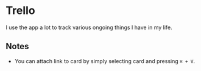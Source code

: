# Trello
I use the app a lot to track various ongoing things I have in my life.

## Notes
- You can attach link to card by simply selecting card and pressing `⌘ + V`.
